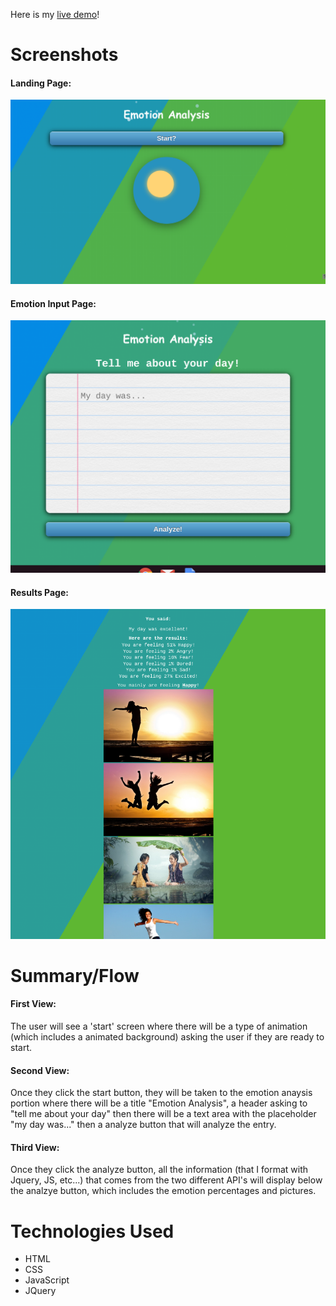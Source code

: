 Here is my [live demo](https://robert-vaccaro.github.io/Emotion-Analysis/)!



# Screenshots #


#### Landing Page: ####

![alt text](https://github.com/Robert-Vaccaro/Emotion-Analysis/blob/master/landing_page_screenshot.png)


#### Emotion Input Page: ####

![alt text](https://github.com/Robert-Vaccaro/Emotion-Analysis/blob/master/emotion_input_page.png)


#### Results Page: ####

![alt text](https://github.com/Robert-Vaccaro/Emotion-Analysis/blob/master/results_page.png)


# Summary/Flow #

#### First View:  ####

The user will see a 'start' screen where there will be a 
type of animation (which includes a animated background) asking the user if they are ready to start.

#### Second View:  ####

Once they click the start button, they will be taken to 
the emotion anaysis portion where there will be a title "Emotion Analysis", a 
header asking to "tell me about your day" then there will 
be a text area with the placeholder "my day was..." then 
a analyze button that will analyze the entry.

#### Third View: ####
 
Once they click the analyze button, all the information 
(that I format with Jquery, JS, etc...) that comes from 
the two different API's will display below the analzye button, which includes the emotion percentages 
and pictures.



# Technologies Used #

* HTML
* CSS
* JavaScript
* JQuery
